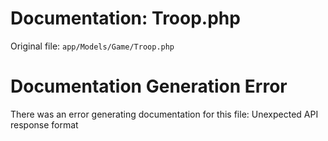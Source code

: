 # Documentation: Troop.php

Original file: `app/Models/Game/Troop.php`

# Documentation Generation Error

There was an error generating documentation for this file: Unexpected API response format